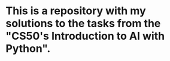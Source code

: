 # This is a repository with my solutions to the tasks from the "CS50's Introduction to AI with Python".
